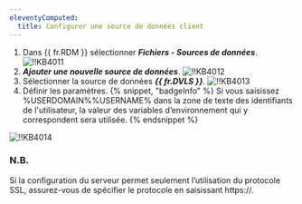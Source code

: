 ```yaml
---
eleventyComputed:
  title: Configurer une source de données client
---
```

1. Dans {{ fr.RDM }} sélectionner ***Fichiers - Sources de données***.
![!!KB4011](https://cdnweb.devolutions.net/docs/fr/kb/KB4011.png)
1. ***Ajouter une nouvelle source de données***.
![!!KB4012](https://cdnweb.devolutions.net/docs/fr/kb/KB4012.png)
1. Sélectionner la source de données ***{{ fr.DVLS }}***.
![!!KB4013](https://cdnweb.devolutions.net/docs/fr/kb/KB4013.png)
1. Définir les paramètres.
{% snippet, "badgeInfo" %}
Si vous saisissez %USERDOMAIN%\%USERNAME% dans la zone de texte des identifiants de l'utilisateur, la valeur des variables d’environnement qui y correspondent sera utilisée.
{% endsnippet %}

![!!KB4014](https://cdnweb.devolutions.net/docs/fr/kb/KB4014.png)
### N.B.
Si la configuration du serveur permet seulement l’utilisation du protocole SSL, assurez-vous de spécifier le protocole en saisissant https<area>://.

